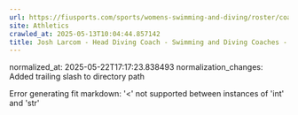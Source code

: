```yaml
---
url: https://fiusports.com/sports/womens-swimming-and-diving/roster/coaches/josh-larcom/3308/
site: Athletics
crawled_at: 2025-05-13T10:04:44.857142
title: Josh Larcom - Head Diving Coach - Swimming and Diving Coaches - FIU Athletics
---
```

normalized_at: 2025-05-22T17:17:23.838493
normalization_changes: Added trailing slash to directory path

Error generating fit markdown: '<' not supported between instances of 'int' and 'str'